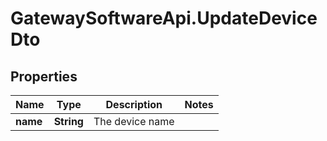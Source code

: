 # GatewaySoftwareApi.UpdateDeviceDto

## Properties
Name | Type | Description | Notes
------------ | ------------- | ------------- | -------------
**name** | **String** | The device name | 



